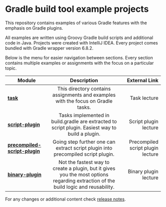 # Gradle build tool example projects

This repository contains examples of various Gradle features with the emphasis on Gradle plugins. 

All examples are written using Groovy Gradle build scripts and additional code in Java. Projects were created with IntelliJ IDEA.
Every project comes bundled with Gradle wrapper version 6.8.2.

Below is the menu for easier navigation between sections. Every section contains multiple examples or assignments with the focus on a particular topic.

|    Module     |  Description  | External Link |
| ------------- |:-------------:| -------------:|
| **[task](task/)** | This directory contains assignments and examples with the focus on Gradle tasks. | Task lecture  |
| **[script-plugin](script-plugin/)** | Tasks implemented in build.gradle are extracted to script plugin. Easiest way to build a plugin. | Script plugin lecture |
| **[precompiled-script-plugin](precompiled-script-plugin/)**  | Going step further one can extract script plugin into precompiled script plugin. | Precompiled script plugin lecture |
| **[binary-plugin](binary-plugin/)**  | Not the fastest way to create a plugin, but it gives you the most options regarding extraction of the build logic and reusability. | Binary plugin lecture |

For any changes or additional content check [release notes](https://github.com/rivancic/gradle/releases).